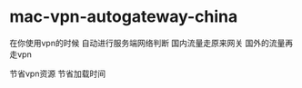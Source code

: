 mac-vpn-autogateway-china
=========================


在你使用vpn的时候 自动进行服务端网络判断 
国内流量走原来网关 
国外的流量再走vpn

节省vpn资源  节省加载时间
